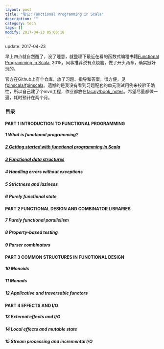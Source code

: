 ```yaml
---
layout: post
title: "笔记：Functional Programming in Scala"
description: ""
category: tech
tags: []
modify: 2017-04-23 05:06:18
---
```


update: 2017-04-23

早上四点就自然醒了，没了睡意，就整理下最近在看的函数式编程书籍[Functional Programming in Scala](https://www.manning.com/books/functional-programming-in-scala), 2015。同事推荐说有点烧脑，做了开头两章，确实挺好玩的。

官方在Github上有个仓库，放了习题、指导和答案，很方便，见[fpinscala/fpinscala](https://github.com/fpinscala/fpinscala)。遗憾的是我没有看到习题配套的单元测试用例来校验正确性，所以自己建了个mvn工程，作业都放在[facaiy/book_notes](https://github.com/facaiy/book_notes/tree/master/Manning_Functional_Programming_in_Scala/functional-programming)。希望尽量都做一遍，耗时预计在两个月。


### 目录

#### PART 1 INTRODUCTION TO FUNCTIONAL PROGRAMMING

##### 1 What is functional programming?

##### [2 Getting started with functional programming in Scala](https://github.com/facaiy/book_notes/blob/master/Manning_Functional_Programming_in_Scala/functional-programming/src/main/scala/io/github/facaiy/ChapterTwo.scala)

##### [3 Functional data structures](https://github.com/facaiy/book_notes/tree/master/Manning_Functional_Programming_in_Scala/functional-programming/src/main/scala/io/github/facaiy/c3)

##### 4 Handling errors without exceptions

##### 5 Strictness and laziness

##### 6 Purely functional state


#### PART 2 FUNCTIONAL DESIGN AND COMBINATOR LIBRARIES

##### 7 Purely functional parallelism

##### 8 Property-based testing

##### 9 Parser combinators


#### PART 3 COMMON STRUCTURES IN FUNCTIONAL DESIGN

##### 10 Monoids

##### 11 Monads

##### 12 Applicative and traversable functors


#### PART 4 EFFECTS AND I/O

##### 13 External effects and I/O

##### 14 Local effects and mutable state

##### 15 Stream processing and incremental I/O
